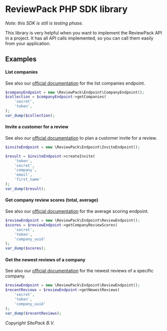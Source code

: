 
# ReviewPack PHP SDK library

_Note: this SDK is still is testing phase._

This library is very helpful when you want to implement the ReviewPack API in a project. It has all API calls implemented, so you can call them easily from your application.

## Examples

#### List companies

See also our [official documentation](https://reviewpack.nl/developers-api#list-companies) for the list companies endpoint.

```php
$companyEndpoint = new \ReviewPack\Endpoint\CompanyEndpoint();
$collection = $companyEndpoint->getCompanies(
    'secret',
    'token',
);
var_dump($collection);
```

#### Invite a customer for a review

See also our [official documentation](https://reviewpack.nl/developers-api#plan-invite) to plan a customer invite for a review.

```php
$inviteEndpoint = new \ReviewPack\Endpoint\InviteEndpoint();

$result = $inviteEndpoint->createInvite(
    'token',
    'secret',
    'company',
    'email',
    'first_name'
);
var_dump($result);
```

#### Get company review scores (total, average)

See also our [official documentation](https://reviewpack.nl/developers-api#review-scores) for the average scoring endpoint.

```php
$reviewEndpoint = new \ReviewPack\Endpoint\ReviewEndpoint();
$scores = $reviewEndpoint->getCompanyReviewScores(
    'secret',
    'token',
    'company_uuid'
);
var_dump($scores);
```

#### Get the newest reviews of a company

See also our [official documentation](https://reviewpack.nl/developers-api#newest-reviews) for the newest reviews of a specific company.

```php
$reviewEndpoint = new \ReviewPack\Endpoint\ReviewEndpoint();
$recentReviews = $reviewEndpoint->getNewestReviews(
    'secret',
    'token',
    'company_uuid'
);
var_dump($recentReviews);
```

_Copyright SitePack B.V._